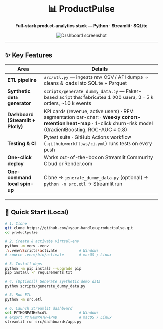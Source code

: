 <div align="center">

# 📊 ProductPulse  
**Full-stack product-analytics stack — Python · Streamlit · SQLite**

![Dashboard screenshot](docs/screenshot_dashboard.png)

</div>

---

## ✨  Key Features
| Area | Details |
|------|---------|
| **ETL pipeline** | `src/etl.py` — ingests raw CSV / API dumps → cleans & loads into SQLite + Parquet |
| **Synthetic data generator** | `scripts/generate_dummy_data.py` — Faker-based script that fabricates 1 000 users, 3 – 5 k orders, ~10 k events |
| **Dashboard (Streamlit + Plotly)** | KPI cards (revenue, active users) · RFM segmentation bar-chart · **Weekly cohort-retention heat-map** · 1-click churn-risk model (GradientBoosting, ROC-AUC ≈ 0.8) |
| **Testing & CI** | Pytest suite · GitHub Actions workflow (`.github/workflows/ci.yml`) runs tests on every push |
| **One-click deploy** | Works out-of-the-box on Streamlit Community Cloud or Render.com |
| **One-command local spin-up** | Clone → `generate_dummy_data.py` (optional) → `python -m src.etl` → Streamlit run |

---

## 🚀 Quick Start (Local)

```bash
# 1. Clone
git clone https://github.com/<your-handle>/productpulse.git
cd productpulse

# 2. Create & activate virtual-env
python -m venv .venv
.\.venv\Scripts\activate          # Windows
# source .venv/bin/activate       # macOS / Linux

# 3. Install deps
python -m pip install --upgrade pip
pip install -r requirements.txt

# 4. (Optional) Generate synthetic demo data
python scripts/generate_dummy_data.py

# 5. Run ETL
python -m src.etl

# 6. Launch Streamlit dashboard
set PYTHONPATH=%cd%               # Windows
# export PYTHONPATH=$PWD          # macOS / Linux
streamlit run src/dashboards/app.py
